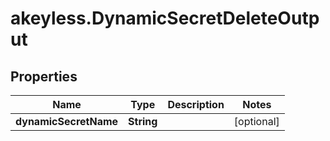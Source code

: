 # akeyless.DynamicSecretDeleteOutput

## Properties

Name | Type | Description | Notes
------------ | ------------- | ------------- | -------------
**dynamicSecretName** | **String** |  | [optional] 


